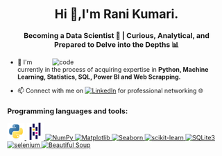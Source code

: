 

<h1 align="center">Hi 👋,I'm Rani Kumari.</h1>
<h3 align="center">Becoming a Data Scientist 🚀 | Curious, Analytical, and Prepared to Delve into the Depths 📊</h3>

<image align="right" alt="code" width="400" src="https://encrypted-tbn0.gstatic.com/images?q=tbn:ANd9GcQUHHelMnrA99F1vB3UorS_k8_2w-3rw2aLig&usqp=CAU">

- 🌱 I'm currently in the process of acquiring expertise in **Python, Machine Learning, Statistics, SQL, Power BI and Web Scrapping.**

- 📫 Connect with me on [![LinkedIn](data:image/png;base64,iVBORw0KGgoAAAANSUhEUgAAAOEA…AAAAAAAAAAAAAAAAAEPAH+MFo86DxACQAAAAASUVORK5CYII=)](https://www.linkedin.com/in/rani-kumari-data-scientists/) for professional networking 🌐


<h3 align="left">Programming languages and tools:</h3>
<p align="left">
    <a href="https://www.python.org" rel="noreferrer">
        <img src="https://raw.githubusercontent.com/devicons/devicon/master/icons/python/python-original.svg" alt="Python" width="40" height="40" target="_blank"/>
    </a> 
    <a href="https://pandas.pydata.org/" rel="noreferrer">
        <img src="https://raw.githubusercontent.com/devicons/devicon/2ae2a900d2f041da66e950e4d48052658d850630/icons/pandas/pandas-original.svg" alt="Pandas" width="40" height="40" target="_blank"/>
    </a> 
    <a href="https://numpy.org/" rel="noreferrer">
        <img src="https://upload.wikimedia.org/wikipedia/commons/1/1a/NumPy_logo.svg" alt="NumPy" width="40" height="40" target="_blank"/>
    </a> 
    <a href="https://matplotlib.org/" rel="noreferrer">
        <img src="https://upload.wikimedia.org/wikipedia/commons/8/84/Matplotlib_icon.svg" alt="Matplotlib" width="40" height="40" target="_blank"/>
    </a> 
    <a href="https://seaborn.pydata.org/" rel="noreferrer">
        <img src="https://seaborn.pydata.org/_images/logo-mark-lightbg.svg" alt="Seaborn" width="40" height="40" target="_blank"/>
    </a> 
    <a href="https://scikit-learn.org/" rel="noreferrer">
        <img src="https://upload.wikimedia.org/wikipedia/commons/0/05/Scikit_learn_logo_small.svg" alt="scikit-learn" width="40" height="40" target="_blank"/>
    </a> 
    <a href="https://www.sqlite.org/" rel="noreferrer">
        <img src="https://www.vectorlogo.zone/logos/sqlite/sqlite-icon.svg" alt="SQLite3" width="40" height="40" target="_blank"/>
    </a> 
    <a href="https://www.selenium.dev" target="_blank" rel="noreferrer"> <img src="https://raw.githubusercontent.com/detain/svg-logos/780f25886640cef088af994181646db2f6b1a3f8/svg/selenium-logo.svg" alt="selenium" width="40" height="40"/>
    </a> 
    <a href="https://www.crummy.com/software/BeautifulSoup/" rel="noreferrer">
        <img src="https://www.crummy.com/software/BeautifulSoup/bs4/doc/_images/6.1.jpg" alt="Beautiful Soup" width="40" height="40" target="_blank"/>
    </a>
</p>
